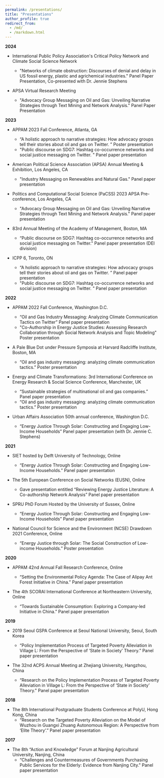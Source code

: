 ```yaml
---
permalink: /presentations/
title: "Presentations"
author_profile: true
redirect_from: 
  - /md/
  - /markdown.html
---
```

**2024**
- International Public Policy Association's Critical Policy Network and Climate Social Science Network
  - "Networks of climate obstruction: Discourses of denial and delay in US fossil energy, plastic and agrichemical industries." Panel Paper Presentation, Co-presented with Dr. Jennie Stephens

- APSA Virtual Research Meeting
  - "Advocacy Group Messaging on Oil and Gas: Unveiling Narrative Strategies through Text Mining and Network Analysis." Panel Paper Presentation

**2023**

- APPAM 2023 Fall Conference, Atlanta, GA
  - “A holistic approach to narrative strategies: How advocacy groups tell their stories about oil and gas on Twitter. ” Poster presentation
  - "Public discourse on SDG7: Hashtag co-occurrence networks and social justice messaging on Twitter. " Panel paper presentation

- American Political Science Association (APSA) Annual Meeting & Exhibition, Los Angeles, CA
  - "Industry Messaging on Renewables and Natural Gas." Panel paper presentation

- Politics and Computational Social Science (PaCSS) 2023 APSA Pre-conference, Los Angeles, CA
  - "Advocacy Group Messaging on Oil and Gas: Unveiling Narrative Strategies through Text Mining and Network Analysis." Panel paper presentation

- 83rd Annual Meeting of the Academy of Management, Boston, MA			
  - “Public discourse on SDG7: Hashtag co-occurrence networks and social justice messaging on Twitter." Panel paper presentation (DEI division)

- ICPP 6, Toronto, ON
  - “A holistic approach to narrative strategies: How advocacy groups tell their stories about oil and gas on Twitter. ” Panel paper presentation
  - "Public discourse on SDG7: Hashtag co-occurrence networks and social justice messaging on Twitter. " Panel paper presentation

**2022**

- APPAM 2022 Fall Conference, Washington D.C.
  - “Oil and Gas Industry Messaging: Analyzing Climate Communication Tactics on Twitter” Panel paper presentation
  - "Co-Authorship in Energy Justice Studies: Assessing Research Collaboration through Social Network Analysis and Topic Modeling" Poster presentation

- A Pale Blue Dot under Pressure Symposia at Harvard Radcliffe Institute, Boston, MA
  - “Oil and gas industry messaging: analyzing climate communication tactics.” Poster presentation

- Energy and Climate Transformations: 3rd International Conference on Energy Research & Social Science Conference, Manchester, UK
  - “Sustainable strategies of multinational oil and gas companies.” Panel paper presentation
  - “Oil and gas industry messaging: analyzing climate communication tactics.” Poster presentation

- Urban Affairs Association 50th annual conference, Washington D.C.
  - “Energy Justice Through Solar: Constructing and Engaging Low-Income Households” Panel paper presentation (with Dr. Jennie C. Stephens)

**2021**

- SIET hosted by Delft University of Technology, Online
  - “Energy Justice Through Solar: Constructing and Engaging Low-Income Households.”  Panel paper presentation

- The 5th European Conference on Social Networks (EUSN), Online
  - Gave presentation entitled “Reviewing Energy Justice Literature: A Co-authorship Network Analysis” Panel paper presentation

- SPRU PhD Forum Hosted by the University of Sussex, Online
  - “Energy Justice Through Solar: Constructing and Engaging Low-Income Households” Panel paper presentation

- National Council for Science and the Environment (NCSE) Drawdown 2021 Conference, Online
  - “Energy Justice through Solar: The Social Construction of Low-income Households.” Poster presentation
 
**2020**

- APPAM 42nd Annual Fall Research Conference, Online
  - “Setting the Environmental Policy Agenda: The Case of Alipay Ant Forest Initiative in China.” Panel paper presentation

- The 4th SCORAI International Conference at Northeastern University, Online
  - “Towards Sustainable Consumption: Exploring a Company-led Initiative in China.” Panel paper presentation

**2019**

- 2019 Seoul GSPA Conference at Seoul National University, Seoul, South Korea
  - “Policy Implementation Process of Targeted Poverty Alleviation in Village L: From the Perspective of ‘State in Society’ Theory.” Panel paper presentation

- The 32nd ACPS Annual Meeting at Zhejiang University, Hangzhou, China
  - “Research on the Policy Implementation Process of Targeted Poverty Alleviation in Village L: From the Perspective of ‘State in Society’ Theory." Panel paper presentation

**2018**

- The 8th International Postgraduate Students Conference at PolyU, Hong Kong, China
  - “Research on the Targeted Poverty Alleviation on the Model of Wuzhou in Guangxi Zhuang Autonomous Region: A Perspective from ‘Elite Theory’.” Panel paper presentation
 
**2017**

- The 8th “Action and Knowledge” Forum at Nanjing Agricultural University, Nanjing, China
  - “Challenges and Countermeasures of Governments Purchasing Public Services for the Elderly: Evidence from Nanjing City." Panel paper presentation

